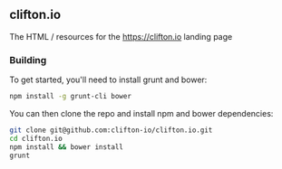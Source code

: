 ## clifton.io

The HTML / resources for the https://clifton.io landing page

### Building

To get started, you'll need to install grunt and bower:

```sh
npm install -g grunt-cli bower
```

You can then clone the repo and install npm and bower dependencies:

``` sh
git clone git@github.com:clifton-io/clifton.io.git
cd clifton.io
npm install && bower install
grunt
```
